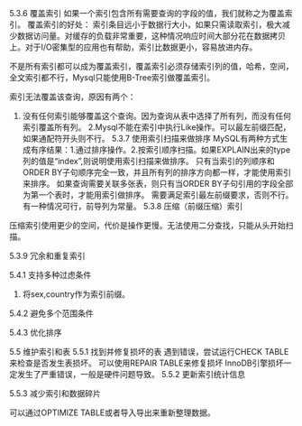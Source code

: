 
5.3.6  覆盖索引
如果一个索引包含所有需要查询的字段的值，我们就称之为覆盖索引。
覆盖索引的好处：
索引条目远小于数据行大小，如果只需读取索引，极大减少数据访问量。对缓存的负载非常重要，这种情况响应时间大部分花在数据拷贝上。对于I/O密集型的应用也有帮助，索引比数据更小，容易放进内存。

不是所有索引都可以成为覆盖索引，覆盖索引必须存储索引列的值，哈希，空间，全文索引都不行，Mysql只能使用B-Tree索引做覆盖索引。

索引无法覆盖该查询，原因有两个：
1. 没有任何索引能够覆盖这个查询。因为查询从表中选择了所有列，而没有任何索引覆盖所有列。
2.Mysql不能在索引中执行Like操作。可以最左前缀匹配，如果通配符开头则不行。
5.3.7 使用索引扫描来做排序
MySQL有两种方式生成有序结果：1.通过排序操作。2.按索引顺序扫描。如果EXPLAIN出来的type列的值是“index”,则说明使用索引扫描来做排序。
只有当索引的列顺序和ORDER BY子句顺序完全一致，并且所有列的排序方向都一样，才能使用索引来排序。
如果查询需要关联多张表，则只有当ORDER BY子句引用的字段全部为第一个表时，才能用索引做排序。
需要满足索引最左前缀要求，否则不行。有一种情况可行，前导列为常量。
5.3.8 压缩（前缀压缩）索引

压缩索引使用更少的空间，代价是操作更慢。无法使用二分查找，只能从头开始扫描。

5.3.9 冗余和重复索引

5.4.1 支持多种过虑条件
1. 将sex,country作为索引前缀。

5.4.2 避免多个范围条件


5.4.3 优化排序

5.5 维护索引和表
5.5.1 找到并修复损坏的表
遇到错误，尝试运行CHECK TABLE来检查是否发生表损坏。
可以使用REPAIR TABLE来修复损坏
InnoDB引擎损坏一定发生了严重错误，一般是硬件问题导致。
5.5.2 更新索引统计信息

5.5.3 减少索引和数据碎片

可以通过OPTIMIZE TABLE或者导入导出来重新整理数据。